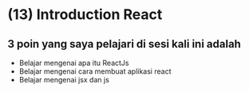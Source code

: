 # (13) Introduction React

## 3 poin yang saya pelajari di sesi kali ini adalah

- Belajar mengenai apa itu ReactJs
- Belajar mengenai cara membuat aplikasi react
- Belajar mengenai jsx dan js
